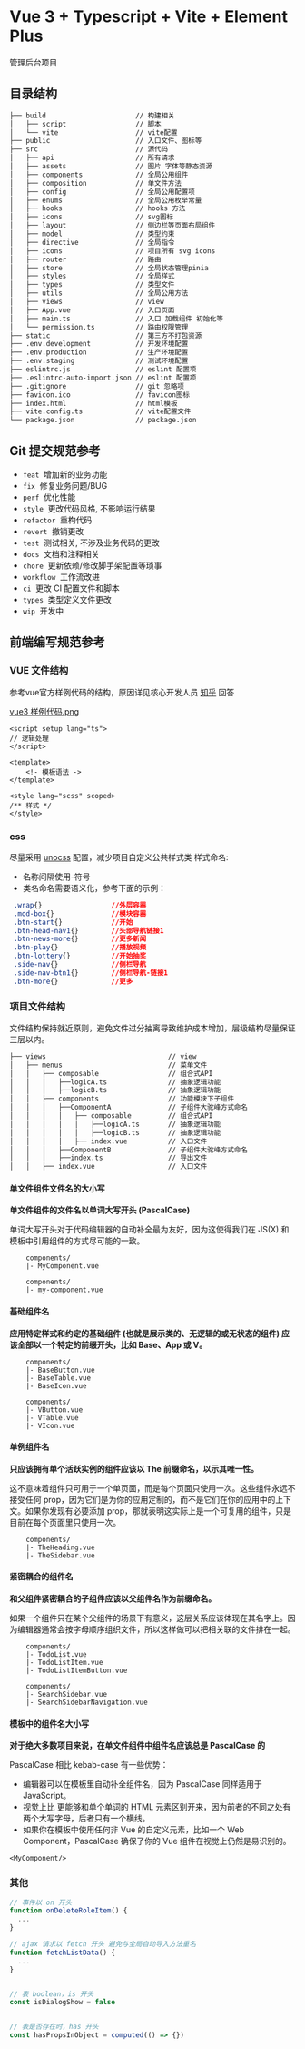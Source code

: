 # Vue 3 + Typescript + Vite + Element Plus

管理后台项目

## 目录结构

```sh
├── build                      // 构建相关
│   ├── script                 // 脚本
│   └── vite                   // vite配置
├── public                     // 入口文件、图标等
├── src                        // 源代码
│   ├── api                    // 所有请求
│   ├── assets                 // 图片 字体等静态资源
│   ├── components             // 全局公用组件
│   ├── composition            // 单文件方法
│   ├── config                 // 全局公用配置项
│   ├── enums                  // 全局公用枚举常量
│   ├── hooks                  // hooks 方法
│   ├── icons                  // svg图标
│   ├── layout                 // 侧边栏等页面布局组件
│   ├── model                  // 类型约束
│   ├── directive              // 全局指令
│   ├── icons                  // 项目所有 svg icons
│   ├── router                 // 路由
│   ├── store                  // 全局状态管理pinia
│   ├── styles                 // 全局样式
│   ├── types                  // 类型文件
│   ├── utils                  // 全局公用方法
│   ├── views                  // view
│   ├── App.vue                // 入口页面
│   ├── main.ts                // 入口 加载组件 初始化等
│   └── permission.ts          // 路由权限管理
├── static                     // 第三方不打包资源
├── .env.development           // 开发环境配置
├── .env.production            // 生产环境配置
├── .env.staging               // 测试环境配置
├── eslintrc.js                // eslint 配置项
├── .eslintrc-auto-import.json // eslint 配置项
├── .gitignore                 // git 忽略项
├── favicon.ico                // favicon图标
├── index.html                 // html模板
├── vite.config.ts             // vite配置文件
└── package.json               // package.json
```

## Git 提交规范参考

- `feat`  增加新的业务功能
- `fix`  修复业务问题/BUG
- `perf`  优化性能
- `style`  更改代码风格, 不影响运行结果
- `refactor`  重构代码
- `revert`  撤销更改
- `test`  测试相关, 不涉及业务代码的更改
- `docs`  文档和注释相关
- `chore`  更新依赖/修改脚手架配置等琐事
- `workflow`  工作流改进
- `ci`  更改 CI 配置文件和脚本
- `types`  类型定义文件更改
- `wip`  开发中

## 前端编写规范参考

### VUE 文件结构

参考vue官方样例代码的结构，原因详见核心开发人员 [知乎](!https://www.zhihu.com/question/483860485/answer/2097414934) 回答

[vue3 样例代码.png](!https://p9-juejin.byteimg.com/tos-cn-i-k3u1fbpfcp/3bd61addc44745acbdd99fe3bd05626d~tplv-k3u1fbpfcp-watermark.image)
``` vue
<script setup lang="ts">
// 逻辑处理
</script>

<template>
    <!- 模板语法 ->
</template>

<style lang="scss" scoped>
/** 样式 */
</style>
```

### css

尽量采用 [unocss](!https://unocss.dev/config/) 配置，减少项目自定义公共样式类
样式命名: 
- 名称间隔使用-符号
- 类名命名需要语义化，参考下面的示例：
```css  
 .wrap{}                 //外层容器
 .mod-box{}              //模块容器
 .btn-start{}            //开始
 .btn-head-nav1{}        //头部导航链接1
 .btn-news-more{}        //更多新闻
 .btn-play{}             //播放视频
 .btn-lottery{}          //开始抽奖
 .side-nav{}             //侧栏导航
 .side-nav-btn1{}        //侧栏导航-链接1 
 .btn-more{}             //更多
```

### 项目文件结构

文件结构保持就近原则，避免文件过分抽离导致维护成本增加，层级结构尽量保证三层以内。

```sh
├── views                              // view
│   ├── menus                          // 菜单文件
│   │   ├── composable                 // 组合式API
│   │   │   ├──logicA.ts               // 抽象逻辑功能
│   │   │   ├──logicB.ts               // 抽象逻辑功能
│   │   ├── components                 // 功能模块下子组件
│   │   │   ├──ComponentA              // 子组件大驼峰方式命名
│   │   │   │   ├── composable         // 组合式API
│   │   │   │   │   ├──logicA.ts       // 抽象逻辑功能
│   │   │   │   │   ├──logicB.ts       // 抽象逻辑功能
│   │   │   │   ├── index.vue          // 入口文件
│   │   │   ├──ComponentB              // 子组件大驼峰方式命名
│   │   │   ├──index.ts                // 导出文件
│   │   ├── index.vue                  // 入口文件
```

#### 单文件组件文件名的大小写

**单文件组件的文件名以单词大写开头 (PascalCase)**

单词大写开头对于代码编辑器的自动补全最为友好，因为这使得我们在 JS(X) 和模板中引用组件的方式尽可能的一致。

```
    components/
    |- MyComponent.vue

    components/
    |- my-component.vue
```

#### 基础组件名

**应用特定样式和约定的基础组件 (也就是展示类的、无逻辑的或无状态的组件) 应该全部以一个特定的前缀开头，比如 Base、App 或 V。**

```
    components/
    |- BaseButton.vue
    |- BaseTable.vue
    |- BaseIcon.vue

    components/
    |- VButton.vue
    |- VTable.vue
    |- VIcon.vue
```

#### 单例组件名

**只应该拥有单个活跃实例的组件应该以 The 前缀命名，以示其唯一性。**

这不意味着组件只可用于一个单页面，而是每个页面只使用一次。这些组件永远不接受任何 prop，因为它们是为你的应用定制的，而不是它们在你的应用中的上下文。如果你发现有必要添加 prop，那就表明这实际上是一个可复用的组件，只是目前在每个页面里只使用一次。

```
    components/
    |- TheHeading.vue
    |- TheSidebar.vue
```

#### 紧密耦合的组件名

**和父组件紧密耦合的子组件应该以父组件名作为前缀命名。**

如果一个组件只在某个父组件的场景下有意义，这层关系应该体现在其名字上。因为编辑器通常会按字母顺序组织文件，所以这样做可以把相关联的文件排在一起。

```
    components/
    |- TodoList.vue
    |- TodoListItem.vue
    |- TodoListItemButton.vue

    components/
    |- SearchSidebar.vue
    |- SearchSidebarNavigation.vue
```

#### 模板中的组件名大小写

**对于绝大多数项目来说，在单文件组件中组件名应该总是 PascalCase 的**

PascalCase 相比 kebab-case 有一些优势：

- 编辑器可以在模板里自动补全组件名，因为 PascalCase 同样适用于 JavaScript。
- <MyComponent> 视觉上比 <my-component> 更能够和单个单词的 HTML 元素区别开来，因为前者的不同之处有两个大写字母，后者只有一个横线。
- 如果你在模板中使用任何非 Vue 的自定义元素，比如一个 Web Component，PascalCase 确保了你的 Vue 组件在视觉上仍然是易识别的。

```vue
<MyComponent/>
```

### 其他
```javascript
// 事件以 on 开头
function onDeleteRoleItem() {
  ...
}

// ajax 请求以 fetch 开头 避免与全局自动导入方法重名
function fetchListData() {
  ...
}


// 表 boolean，is 开头
const isDialogShow = false


// 表是否存在时，has 开头
const hasPropsInObject = computed(() => {})
```

